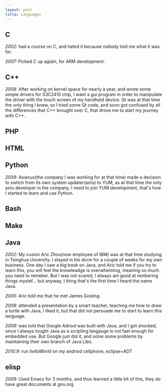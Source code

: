 ```yaml
---
layout: post
title: Languages
---
```


## C

_2002:_ had a course on C, and hated it because nobody told me what it was
for.


_2007:_ Picked C up agiain, for ARM development.

## C++



_2008:_ After working on kernel space for nearly a year, and wrote some
simple drivers for S3C2410 chip, I want a gui program in order to manipulate
the driver with the touch screen of my handheld device. Qt was at that time
the only thing I knew, so I tried some Qt code, and soon got confused by all
the differences that C++ brought over C, that drove me to start my journey
with C++.

## PHP

## HTML

## Python



_2009:_ Asianux(the company I was working for at that time) made a decision
to switch from its own system updater(axtu) to YUM, as at that time the only
axtu developer in the company, I need to join YUM development, that's how I
started to learn and use Python.

## Bash

## Make

## Java



_2002:_ My cusion Aric Zhou(now employee of IBM) was at that time studying in
Tsinghua Unversity. I stayed in his dorm for a couple of weeks for my own
business. One day I saw a big book on Java, and Aric told me if you try to
learn this, you will feel the knowleadge is overwhelming, meaning so much you
need to remeber. But I was not scared, I always am good at rembering things
myslef... but anyway, I thing that's the first time I heard the name Java.


_2005:_ Aric told me that he met James Gosling.


_2008:_ attended a presentation by a smart teacher, teaching me how to draw a
turtle with Java, I liked it, but that did not persuade me to start to learn
this language.

_2009:_ was told that Google Adriod was built with Java, and I got shocked,
since I always tought Java as a scripting langauge is not fast enough for
embedded use. But Google just did it, and solve some problems by maintaining
their own branch of Java Libs.

_2010.9:_ run _helloWorld_ on my andriod cellphone, eclipse+ADT 

## elisp


_2009:_  Used Emacs for 3 months, and thus learned a little bit of this, they
do have great documents at gnu.org

